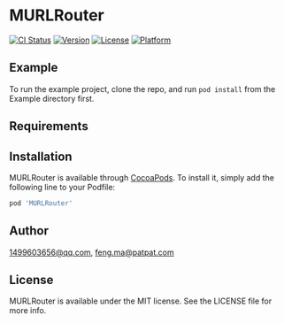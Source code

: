 # MURLRouter

[![CI Status](https://img.shields.io/travis/1499603656@qq.com/MURLRouter.svg?style=flat)](https://travis-ci.org/1499603656@qq.com/MURLRouter)
[![Version](https://img.shields.io/cocoapods/v/MURLRouter.svg?style=flat)](https://cocoapods.org/pods/MURLRouter)
[![License](https://img.shields.io/cocoapods/l/MURLRouter.svg?style=flat)](https://cocoapods.org/pods/MURLRouter)
[![Platform](https://img.shields.io/cocoapods/p/MURLRouter.svg?style=flat)](https://cocoapods.org/pods/MURLRouter)

## Example

To run the example project, clone the repo, and run `pod install` from the Example directory first.

## Requirements

## Installation

MURLRouter is available through [CocoaPods](https://cocoapods.org). To install
it, simply add the following line to your Podfile:

```ruby
pod 'MURLRouter'
```

## Author

1499603656@qq.com, feng.ma@patpat.com

## License

MURLRouter is available under the MIT license. See the LICENSE file for more info.
